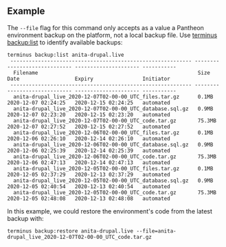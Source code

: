 
## Example

The `--file` flag for this command only accepts as a value a Pantheon environment backup on the platform, not a local backup file.
Use [terminus backup:list](/terminus/commands/backup-list) to identify available backups:

```bash{outputLines: 2-13}
terminus backup:list anita-drupal.live
 ----------------------------------------------------------- -------- --------------------- --------------------- -----------
  Filename                                                    Size     Date                  Expiry                Initiator  
 ----------------------------------------------------------- -------- --------------------- --------------------- -----------
  anita-drupal_live_2020-12-07T02-00-00_UTC_files.tar.gz      0.1MB    2020-12-07 02:24:25   2020-12-15 02:24:25   automated  
  anita-drupal_live_2020-12-07T02-00-00_UTC_database.sql.gz   0.9MB    2020-12-07 02:23:20   2020-12-15 02:23:20   automated  
  anita-drupal_live_2020-12-07T02-00-00_UTC_code.tar.gz       75.3MB   2020-12-07 02:27:52   2020-12-15 02:27:52   automated  
  anita-drupal_live_2020-12-06T02-00-00_UTC_files.tar.gz      0.1MB    2020-12-06 02:26:10   2020-12-14 02:26:10   automated  
  anita-drupal_live_2020-12-06T02-00-00_UTC_database.sql.gz   0.9MB    2020-12-06 02:25:39   2020-12-14 02:25:39   automated  
  anita-drupal_live_2020-12-06T02-00-00_UTC_code.tar.gz       75.3MB   2020-12-06 02:47:13   2020-12-14 02:47:13   automated  
  anita-drupal_live_2020-12-05T02-00-00_UTC_files.tar.gz      0.1MB    2020-12-05 02:37:29   2020-12-13 02:37:29   automated  
  anita-drupal_live_2020-12-05T02-00-00_UTC_database.sql.gz   0.9MB    2020-12-05 02:40:54   2020-12-13 02:40:54   automated  
  anita-drupal_live_2020-12-05T02-00-00_UTC_code.tar.gz       75.3MB   2020-12-05 02:48:08   2020-12-13 02:48:08   automated
```

In this example, we could restore the environment's code from the latest backup with:

```bash{promptUser: user}
terminus backup:restore anita-drupal.live --file=anita-drupal_live_2020-12-07T02-00-00_UTC_code.tar.gz
```
